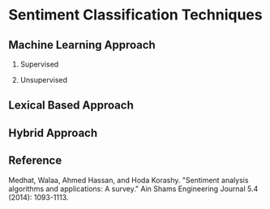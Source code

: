 # Sentiment Classification Techniques

## Machine Learning Approach
1. Supervised

2. Unsupervised

## Lexical Based Approach

## Hybrid Approach

## Reference
Medhat, Walaa, Ahmed Hassan, and Hoda Korashy. "Sentiment analysis algorithms and applications: A survey." Ain Shams Engineering Journal 5.4 (2014): 1093-1113.

